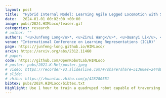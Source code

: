 ```yaml
---
layout: post
title:  "Hybrid Internal Model: Learning Agile Legged Locomotion with Simulated Robot Response"
date:   2024-01-01 00:02:00 +00:00
image: pubs/2024.HIMLoco/teaser.gif
categories: research
# author: ""
authors: "<u>Junfeng Long</u>*, <u>Zirui Wang</u>*, <u>Quanyi Li</u>, <u>Jiawei Gao</u>, <u>Liu Cao</u>, <strong>Jiangmiao Pang</strong><sup>&dagger;</sup>"
venue: "International Conference on Learning Representations (ICLR)"
page: https://junfeng-long.github.io/HIMLoco/
arxiv: https://arxiv.org/abs/2312.11460
# paper: 
code: https://github.com/OpenRobotLab/HIMLoco
# poster: pubs/2021.K-Net/poster.jpeg
# video: https://recorder-v3.slideslive.com/#/share?share=51360&s=244d89a2-1418-4fd5-89fe-dc9616fc6efd
# slide:
# zhihu: https://zhuanlan.zhihu.com/p/428280551
bibtex: pubs/2024.HIMLoco/bibtex.txt
Highlight: Use 1 hour to train a quadruped robot capable of traversing any terrain under any disturbances in the open world.
---
```

